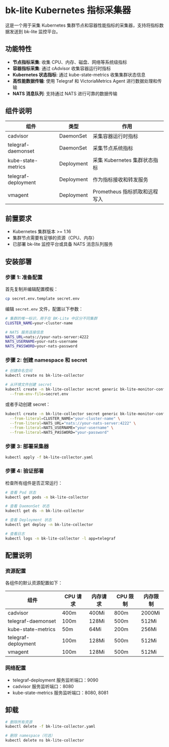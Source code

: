 # bk-lite Kubernetes 指标采集器

这是一个用于采集 Kubernetes 集群节点和容器性能指标的采集器，支持将指标数据发送到 bk-lite 监控平台。

## 功能特性

- **节点指标采集**: 收集 CPU、内存、磁盘、网络等系统级指标
- **容器指标采集**: 通过 cAdvisor 收集容器运行时指标
- **Kubernetes 状态指标**: 通过 kube-state-metrics 收集集群状态信息
- **高性能数据传输**: 使用 Telegraf 和 VictoriaMetrics Agent 进行数据处理和传输
- **NATS 消息队列**: 支持通过 NATS 进行可靠的数据传输

## 组件说明

| 组件 | 类型 | 作用 |
|------|------|------|
| cadvisor | DaemonSet | 采集容器运行时指标 |
| telegraf-daemonset | DaemonSet | 采集节点系统指标 |
| kube-state-metrics | Deployment | 采集 Kubernetes 集群状态指标 |
| telegraf-deployment | Deployment | 作为指标接收和转发服务 |
| vmagent | Deployment | Prometheus 指标抓取和远程写入 |

## 前置要求

- Kubernetes 集群版本 >= 1.16
- 集群节点需要有足够的资源（CPU、内存）
- 已部署 bk-lite 监控平台或具备 NATS 消息队列服务

## 安装部署

### 步骤 1: 准备配置

首先复制并编辑配置模板：

```bash
cp secret.env.template secret.env
```

编辑 `secret.env` 文件，配置以下参数：

```bash
# 集群的唯一标识，用于在 BK-Lite 中区分不同集群
CLUSTER_NAME=your-cluster-name

# NATS 服务连接信息
NATS_URL=nats://your-nats-server:4222
NATS_USERNAME=your-nats-username
NATS_PASSWORD=your-nats-password
```

### 步骤 2: 创建 namespace 和 secret

```bash
# 创建命名空间
kubectl create ns bk-lite-collector

# 从环境文件创建 secret
kubectl create -n bk-lite-collector secret generic bk-lite-monitor-config-secret \
  --from-env-file=secret.env
```

或者手动创建 secret：

```bash
kubectl create -n bk-lite-collector secret generic bk-lite-monitor-config-secret \
  --from-literal=CLUSTER_NAME="your-cluster-name" \
  --from-literal=NATS_URL="nats://your-nats-server:4222" \
  --from-literal=NATS_USERNAME="your-username" \
  --from-literal=NATS_PASSWORD="your-password"
```

### 步骤 3: 部署采集器

```bash
kubectl apply -f bk-lite-collector.yaml
```

### 步骤 4: 验证部署

检查所有组件是否正常运行：

```bash
# 查看 Pod 状态
kubectl get pods -n bk-lite-collector

# 查看 DaemonSet 状态
kubectl get ds -n bk-lite-collector

# 查看 Deployment 状态
kubectl get deploy -n bk-lite-collector

# 查看日志
kubectl logs -n bk-lite-collector -l app=telegraf
```

## 配置说明

### 资源配置

各组件的默认资源配置如下：

| 组件 | CPU 请求 | 内存请求 | CPU 限制 | 内存限制 |
|------|----------|----------|----------|----------|
| cadvisor | 400m | 400Mi | 800m | 2000Mi |
| telegraf-daemonset | 100m | 128Mi | 500m | 512Mi |
| kube-state-metrics | 50m | 64Mi | 200m | 256Mi |
| telegraf-deployment | 100m | 128Mi | 500m | 512Mi |
| vmagent | 100m | 128Mi | 500m | 512Mi |

### 网络配置

- telegraf-deployment 服务监听端口：9090
- cadvisor 服务监听端口：8080
- kube-state-metrics 服务监听端口：8080, 8081

## 卸载

```bash
# 删除所有资源
kubectl delete -f bk-lite-collector.yaml

# 删除 namespace（可选）
kubectl delete ns bk-lite-collector
```

